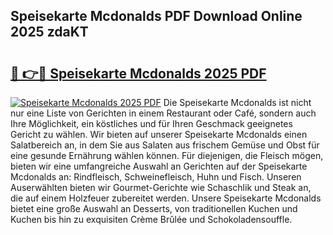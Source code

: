 ## Speisekarte Mcdonalds PDF Download Online 2025 zdaKT

# <h2><a href="http://gcebih.nevu.top/?p=Speisekarte+Mcdonalds">🔗 👉🔴 Speisekarte Mcdonalds 2025 PDF</a></h2>

[![Speisekarte Mcdonalds 2025 PDF](https://i.imgur.com/dBaPXMq.png)](http://gcebih.nevu.top/?p=Speisekarte+Mcdonalds)
Die Speisekarte Mcdonalds ist nicht nur eine Liste von Gerichten in einem Restaurant oder Café, sondern auch Ihre Möglichkeit, ein köstliches und für Ihren Geschmack geeignetes Gericht zu wählen. Wir bieten auf unserer Speisekarte Mcdonalds einen Salatbereich an, in dem Sie aus Salaten aus frischem Gemüse und Obst für eine gesunde Ernährung wählen können. Für diejenigen, die Fleisch mögen, bieten wir eine umfangreiche Auswahl an Gerichten auf der Speisekarte Mcdonalds an: Rindfleisch, Schweinefleisch, Huhn und Fisch. Unseren Auserwählten bieten wir Gourmet-Gerichte wie Schaschlik und Steak an, die auf einem Holzfeuer zubereitet werden. Unsere Speisekarte Mcdonalds bietet eine große Auswahl an Desserts, von traditionellen Kuchen und Kuchen bis hin zu exquisiten Crème Brûlée und Schokoladensouffle.
